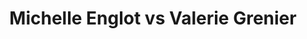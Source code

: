 ---
title: Michelle Englot vs Valerie Grenier
player1:
  name: Englot, Michelle
  percent: 81
  wins: 1
  losses: 0
player2:
  name: Grenier, Valerie
  percent: 83
  wins: 0
  losses: 1
games:
- player1:
    team: SK
    position: Fourth
    percent: 81
    win: 1
    loss: 0
  player2:
    team: QC
    position: Lead
    percent: 83
    win: 0
    loss: 1
  event: Hearts
  year: 2001
  draw: Round Robin(9)
  score: SK 7 - QC 6
- player1:
    team: RID
    position: Fourth
    percent: 72
    win: 1
    loss: 0
  player2:
    team: LAR
    position: Lead
    percent: 74
    win: 0
    loss: 1
  event: Trials (Women)
  year: 2001
  draw: Round Robin(3)
  score: LAR 8 - RID 9
---